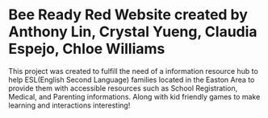 # Bee Ready Red Website created by Anthony Lin, Crystal Yueng, Claudia Espejo, Chloe Williams

This project was created to fulfill the need of a information resource hub to help ESL(English Second Language)
families located in the Easton Area to provide them with accessible resources such as School Registration, Medical, and
Parenting informations. Along with kid friendly games to make learning and interactions interesting!


